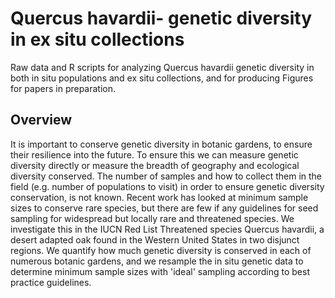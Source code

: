 <h1>Quercus havardii- genetic diversity in ex situ collections</h1>
Raw data and R scripts for analyzing Quercus havardii genetic diversity in both in situ populations and ex situ collections, and for producing Figures for papers in preparation.
<h2>Overview</h2>
It is important to conserve genetic diversity in botanic gardens, to ensure their resilience into the future.  To ensure this we can measure genetic diversity directly or measure the breadth of geography and ecological diversity conserved.  The number of samples and how to collect them in the field (e.g. number of populations to visit) in order to ensure genetic diversity conservation, is not known.  Recent work has looked at minimum sample sizes to conserve rare species, but there are few if any guidelines for seed sampling for widespread but locally rare and threatened species.  We investigate this in the IUCN Red List Threatened species Quercus havardii, a desert adapted oak found in the Western United States in two disjunct regions.  We quantify how much genetic diversity is conserved in each of numerous botanic gardens, and we resample the in situ genetic data to determine minimum sample sizes with 'ideal' sampling according to best practice guidelines. 
